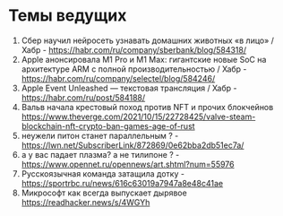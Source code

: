 # Темы ведущих
1. Сбер научил нейросеть узнавать домашних животных «в лицо» / Хабр - https://habr.com/ru/company/sberbank/blog/584318/
1. Apple анонсировала M1 Pro и M1 Max: гигантские новые SoC на архитектуре ARM с полной производительностью / Хабр - https://habr.com/ru/company/selectel/blog/584246/
1. Apple Event Unleashed — текстовая трансляция / Хабр - https://habr.com/ru/post/584188/
1. Вальв начала крестовый поход против NFT и прочих блокчейнов https://www.theverge.com/2021/10/15/22728425/valve-steam-blockchain-nft-crypto-ban-games-age-of-rust
1. неужели питон станет параллельным ? - https://lwn.net/SubscriberLink/872869/0e62bba2db51ec7a/
1. а у вас падает плазма? а не тилипоне ? - https://www.opennet.ru/opennews/art.shtml?num=55976
1. Русскоязычная команда затащила дотку - https://sportrbc.ru/news/616c63019a7947a8e48c41ae
1. Микрософт как всегда выпускает дырявое https://readhacker.news/s/4WGYh

